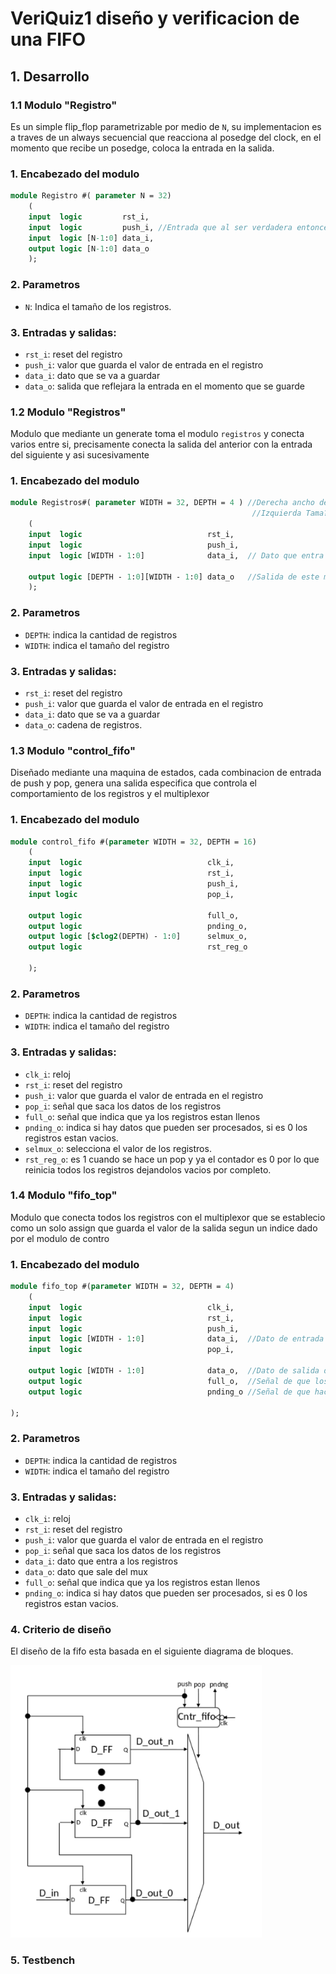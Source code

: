 # VeriQuiz1 diseño y verificacion de una FIFO

## 1. Desarrollo

### 1.1 Modulo "Registro"

Es un simple flip_flop parametrizable por medio de `N`, su implementacion es a traves de un always secuencial que reacciona al posedge del clock, en el momento que recibe un posedge, coloca la entrada en la salida.

### 1. Encabezado del modulo

```SystemVerilog
module Registro #( parameter N = 32)
    (
    input  logic         rst_i, 
    input  logic         push_i, //Entrada que al ser verdadera entoncer manda el valor a la salida
    input  logic [N-1:0] data_i,
    output logic [N-1:0] data_o
    );
```

### 2. Parametros
- `N`: Indica el tamaño de los registros.

### 3. Entradas y salidas:

- `rst_i`: reset del registro
- `push_i`: valor que guarda el valor de entrada en el registro
- `data_i`: dato que se va a guardar
- `data_o`: salida que reflejara la entrada en el momento que se guarde


### 1.2 Modulo "Registros"

Modulo que mediante un generate toma el modulo `registros` y conecta varios entre si, precisamente conecta la salida del anterior con la entrada del siguiente y asi sucesivamente

### 1. Encabezado del modulo

```SystemVerilog
module Registros#( parameter WIDTH = 32, DEPTH = 4 ) //Derecha ancho del vector
                                                      //Izquierda Tama?o de los registros 
    (
    input  logic                            rst_i,
    input  logic                            push_i,
    input  logic [WIDTH - 1:0]              data_i,  // Dato que entra al primer flip flop  
      
    output logic [DEPTH - 1:0][WIDTH - 1:0] data_o   //Salida de este modulo.
    );
```

### 2. Parametros
- `DEPTH`: indica la cantidad de registros
- `WIDTH`: indica el tamaño del registro

### 3. Entradas y salidas:

- `rst_i`: reset del registro
- `push_i`: valor que guarda el valor de entrada en el registro
- `data_i`: dato que se va a guardar
- `data_o`: cadena de registros.

### 1.3 Modulo "control_fifo"

Diseñado mediante una maquina de estados, cada combinacion de entrada de push y pop, genera una salida especifica que controla el comportamiento de los registros y el multiplexor

### 1. Encabezado del modulo

```SystemVerilog
module control_fifo #(parameter WIDTH = 32, DEPTH = 16)
    (
    input  logic                            clk_i,
    input  logic                            rst_i,
    input  logic                            push_i,
    input logic                             pop_i,
    
    output logic                            full_o,
    output logic                            pnding_o,
    output logic [$clog2(DEPTH) - 1:0]      selmux_o,
    output logic                            rst_reg_o
    
    );
```

### 2. Parametros
- `DEPTH`: indica la cantidad de registros
- `WIDTH`: indica el tamaño del registro

### 3. Entradas y salidas:

- `clk_i`: reloj
- `rst_i`: reset del registro
- `push_i`: valor que guarda el valor de entrada en el registro
- `pop_i`: señal que saca los datos de los registros
- `full_o`: señal que indica que ya los registros estan llenos
- `pnding_o`: indica si hay datos que pueden ser procesados, si es 0 los registros estan vacios.
- `selmux_o`: selecciona el valor de los registros.
- `rst_reg_o`: es 1 cuando se hace un pop y ya el contador es 0 por lo que reinicia todos los registros dejandolos vacios por completo.


### 1.4 Modulo "fifo_top"

Modulo que conecta todos los registros con el multiplexor que se establecio como un solo assign que guarda el valor de la salida segun un indice dado por el modulo de contro

### 1. Encabezado del modulo

```SystemVerilog
module fifo_top #(parameter WIDTH = 32, DEPTH = 4)
    (
    input  logic                            clk_i,  
    input  logic                            rst_i,  
    input  logic                            push_i, 
    input  logic [WIDTH - 1:0]              data_i,  //Dato de entrada que se le hara push
    input  logic                            pop_i,
    
    output logic [WIDTH - 1:0]              data_o,  //Dato de salida despues de hacer pop
    output logic                            full_o,  //Señal de que los registros ya estan llenos 
    output logic                            pnding_o //Señal de que hace falta agregar datos

);
```

### 2. Parametros
- `DEPTH`: indica la cantidad de registros
- `WIDTH`: indica el tamaño del registro

### 3. Entradas y salidas:

- `clk_i`: reloj
- `rst_i`: reset del registro
- `push_i`: valor que guarda el valor de entrada en el registro
- `pop_i`: señal que saca los datos de los registros
- `data_i`: dato que entra a los registros
- `data_o`: dato que sale del mux
- `full_o`: señal que indica que ya los registros estan llenos
- `pnding_o`: indica si hay datos que pueden ser procesados, si es 0 los registros estan vacios.

### 4. Criterio de diseño
El diseño de la fifo esta basada en el siguiente diagrama de bloques.

![fifo_BD](https://github.com/Jeremy185/VeriQuiz1/blob/15b142f0191c177260a61b8839d578aafa6e2aef/Imagenes/block_diagram.png)

### 5. Testbench








